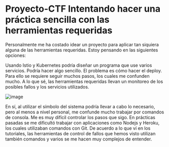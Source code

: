# Proyecto-CTF Intentando hacer una práctica sencilla con las herramientas requeridas

Personalmente me ha costado idear un proyecto para aplicar tan siquiera alguna de las herramientas requeridas. Estoy pensando en las siguientes opciones: 


Usando Istio y Kubernetes podría diseñar un programa que use varios servicios. Podría hacer algo sencillo. El problema es cómo hacer el deploy. Para ello se requiere 
seguir muchos pasos, los cuales me confunden mucho. A lo que sé, las herramientas requeridas llevan un monitoreo de los posibles fallos y los servicios utilizados. 

![image](https://user-images.githubusercontent.com/97979648/204173500-bd983b28-cc86-453c-9bda-0852e8c7e714.png)

En sí, al utilizar el símbolo del sistema podría llevar a cabo lo necesario, pero al menos a nivel personal, me confunde mucho trabajar por comandos de consola. Me es muy difícil controlar los pasos que sigo. En prácticas pasadas se me dificultó trabajar con aplicaciones como Nodejs y Heroku, los cuales utilizaban comandos con Git. De acuerdo a lo que ví en los tutoriales, las herramientas de control de fallos que hemos visto utilizan también comandos y varios se me hacen muy complejos de entender. 


